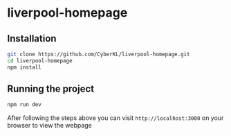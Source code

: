 # liverpool-homepage


## Installation

```bash
git clone https://github.com/CyberKL/liverpool-homepage.git
cd liverpool-homepage
npm install
```

## Running the project

```bash
npm run dev
```

After following the steps above you can visit `http://localhost:3000` on your browser to view the webpage